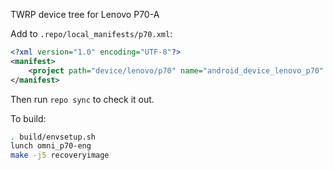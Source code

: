 TWRP device tree for Lenovo P70-A

Add to `.repo/local_manifests/p70.xml`:

```xml
<?xml version="1.0" encoding="UTF-8"?>
<manifest>
	<project path="device/lenovo/p70" name="android_device_lenovo_p70" remote="TeamWin" revision="android-5.1" />
</manifest>
```

Then run `repo sync` to check it out.

To build:

```sh
. build/envsetup.sh
lunch omni_p70-eng
make -j5 recoveryimage
```
